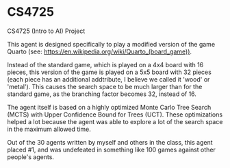 # CS4725
CS4725 (Intro to AI) Project

This agent is designed specifically to play a modified version of the game Quarto (see: https://en.wikipedia.org/wiki/Quarto_(board_game)).

Instead of the standard game, which is played on a 4x4 board with 16 pieces, this version of the game is played on a 5x5 board with 32 pieces (each piece has an additional addtribute, I believe we called it 'wood' or 'metal'). This causes the search space to be much larger than for the standard game, as the branching factor becomes 32, instead of 16.

The agent itself is based on a highly optimized Monte Carlo Tree Search (MCTS) with Upper Confidence Bound for Trees (UCT). These optimizations helped a lot because the agent was able to explore a lot of the search space in the maximum allowed time.

Out of the 30 agents written by myself and others in the class, this agent placed #1, and was undefeated in something like 100 games against other people's agents.

